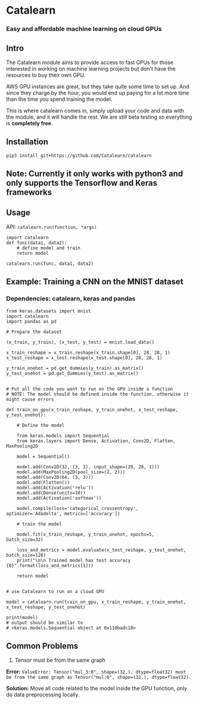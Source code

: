 # Catalearn

### Easy and affordable machine learning on cloud GPUs

## Intro

The Catalearn module aims to provide access to fast GPUs for those interested in working on machine learning projects but don't have the resources to buy their own GPU. 

AWS GPU instances are great, but they take quite some time to set up. And since they charge by the hour, you would end up paying for a lot more time than the time you spend training the model.

This is where catalearn comes in, simply upload your code and data with the module, and it will handle the rest. We are still beta testing so everything is __completely free__.

## Installation
`pip3 install git+https://github.com/Catalearn/catalearn`

## Note: Currently it only works with python3 and only supports the Tensorflow and Keras frameworks

## Usage
API: `catalearn.run(function, *args)`
```
import catalearn
def func(data1, data2):
    # define model and train
    return model

catalearn.run(func, data1, data2)
```

## Example: Training a CNN on the MNIST dataset
### Dependencies: __catalearn__, __keras__ and __pandas__
```
from keras.datasets import mnist
import catalearn
import pandas as pd

# Prepare the dataset

(x_train, y_train), (x_test, y_test) = mnist.load_data()

x_train_reshape = x_train.reshape(x_train.shape[0], 28, 28, 1)
x_test_reshape = x_test.reshape(x_test.shape[0], 28, 28, 1)

y_train_onehot = pd.get_dummies(y_train).as_matrix()
y_test_onehot = pd.get_dummies(y_test).as_matrix()


# Put all the code you want to run on the GPU inside a function
# NOTE: The model should be defined inside the function, otherwise it might cause errors

def train_on_gpu(x_train_reshape, y_train_onehot, x_test_reshape, y_test_onehot):

    # Define the model

    from keras.models import Sequential
    from keras.layers import Dense, Activation, Conv2D, Flatten, MaxPooling2D

    model = Sequential()

    model.add(Conv2D(32, (3, 3), input_shape=(28, 28, 1)))
    model.add(MaxPooling2D(pool_size=(2, 2)))
    model.add(Conv2D(64, (3, 3)))
    model.add(Flatten())
    model.add(Activation('relu'))
    model.add(Dense(units=10))
    model.add(Activation('softmax'))

    model.compile(loss='categorical_crossentropy', optimizer='Adadelta', metrics=['accuracy'])

    # train the model

    model.fit(x_train_reshape, y_train_onehot, epochs=5, batch_size=32)

    loss_and_metrics = model.evaluate(x_test_reshape, y_test_onehot, batch_size=128)
    print("\n\n Trained model has test accuracy {0}".format(loss_and_metrics[1]))

    return model


# use Catalearn to run on a cloud GPU

model = catalearn.run(train_on_gpu, x_train_reshape, y_train_onehot, x_test_reshape, y_test_onehot)

print(model)
# output should be similar to 
# <keras.models.Sequential object at 0x110badc18>
```

## __Common Problems__

1. Tensor must be from the same graph

__Error:__ `ValueError: Tensor("mul_3:0", shape=(32,), dtype=float32) must be from the same graph as Tensor("mul:0", shape=(32,), dtype=float32).`

__Solution:__ Move all code related to the model inside the GPU function, only do data preprocessing locally.
